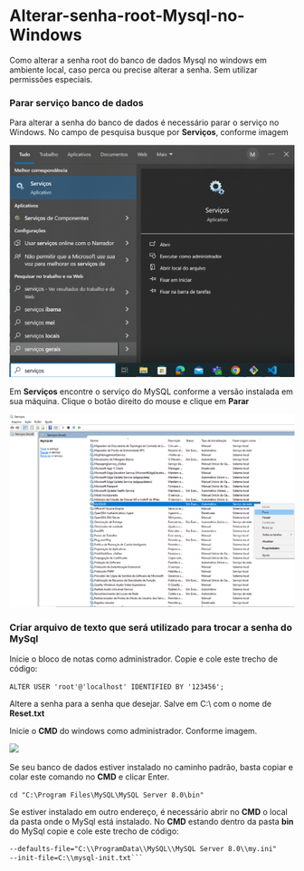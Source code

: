 # Alterar-senha-root-Mysql-no-Windows
Como alterar a senha root do banco de dados Mysql no windows em ambiente local, caso perca ou precise alterar a senha. Sem utilizar permissões especiais.
### Parar serviço banco de dados
Para alterar a senha do banco de dados é necessário parar o serviço no Windows.
No campo de pesquisa busque por **Serviços**, conforme imagem

<img src="img\servicos.png">

Em **Serviços** encontre o serviço do MySQL conforme a versão instalada em sua máquina.
Clique o botão direito do mouse e clique em **Parar**

<img src="img\parar servico mysql.png">

### Criar arquivo de texto que será utilizado para trocar a senha do MySql

Inicie o bloco de notas como administrador. Copie e cole este trecho de código:

```ALTER USER 'root'@'localhost' IDENTIFIED BY '123456';```

Altere a senha para a senha que desejar. Salve em C:\ com o nome de **Reset.txt**

Inicie o **CMD** do windows como administrador. Conforme imagem.

<img src="img\cmd.png">

Se seu banco de dados estiver instalado no caminho padrão, basta copiar e colar este comando no **CMD** e clicar Enter.

```cd "C:\Program Files\MySQL\MySQL Server 8.0\bin"```

Se estiver instalado em outro endereço, é necessário abrir no **CMD** o local da pasta onde o MySql está instalado.
No **CMD** estando dentro da pasta **bin** do MySql copie e cole este trecho de código:

```mysqld
--defaults-file="C:\\ProgramData\\MySQL\\MySQL Server 8.0\\my.ini"
--init-file=C:\\mysql-init.txt```


